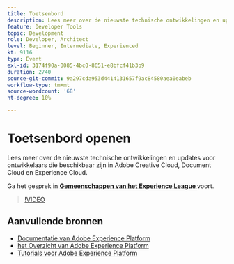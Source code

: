 ```yaml
---
title: Toetsenbord
description: Lees meer over de nieuwste technische ontwikkelingen en updates voor ontwikkelaars die beschikbaar zijn in Adobe Creative Cloud, Document Cloud en Experience Cloud.
feature: Developer Tools
topic: Development
role: Developer, Architect
level: Beginner, Intermediate, Experienced
kt: 9116
type: Event
exl-id: 3174f90a-0085-4bc0-8651-e8bfcf41b3b9
duration: 2740
source-git-commit: 9a297cda953d4414131657f9ac84580aea0eabeb
workflow-type: tm+mt
source-wordcount: '68'
ht-degree: 10%

---
```


# Toetsenbord openen

Lees meer over de nieuwste technische ontwikkelingen en updates voor ontwikkelaars die beschikbaar zijn in Adobe Creative Cloud, Document Cloud en Experience Cloud.

Ga het gesprek in **[Gemeenschappen van het Experience League ](https://adobe.ly/3F2g1ym)** voort.

>[!VIDEO](https://video.tv.adobe.com/v/337490/?quality=12&learn=on&hidetitle=true)

## Aanvullende bronnen

- [ Documentatie van Adobe Experience Platform ](https://experienceleague.adobe.com/docs/experience-platform.html?lang=nl-NL)
- [ het Overzicht van Adobe Experience Platform ](https://experienceleague.adobe.com/docs/experience-platform/landing/home.html?lang=nl-NL)
- [Tutorials voor Adobe Experience Platform](https://experienceleague.adobe.com/docs/platform-learn/tutorials/overview.html?lang=nl)
